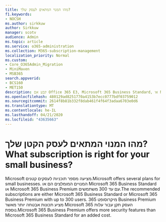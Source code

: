 ```yaml
---
title: מהו המנוי המתאים לעסק שלך?
f1.keywords:
- NOCSH
ms.author: sirkkuw
author: Sirkkuw
manager: scotv
audience: Admin
ms.topic: article
ms.service: o365-administration
ms.collection: M365-subscription-management
localization_priority: Normal
ms.custom:
- Core_O365Admin_Migration
- MiniMaven
- MSB365
search.appverid:
- BCS160
- MET150
description: קבע אם Office 365 E3, Microsoft 365 Business Standard, או Microsoft 365 עסקים Premium הוא המתאים לעסק שלך.
ms.openlocfilehash: 480129ad8251770a4153b7ecc0777bdf03759012
ms.sourcegitcommit: 2614f8b81b332f8dab461f4f64f3adaa6703e0d6
ms.translationtype: MT
ms.contentlocale: he-IL
ms.lasthandoff: 04/21/2020
ms.locfileid: "43635663"
---
```

# <a name="what-subscription-is-right-for-your-small-business"></a><span data-ttu-id="4eca4-103">מהו המנוי המתאים לעסק הקטן שלך?</span><span class="sxs-lookup"><span data-stu-id="4eca4-103">What subscription is right for your small business?</span></span>

<span data-ttu-id="4eca4-104">Microsoft מציעה מספר תוכניות לעסקים קטנים.</span><span class="sxs-lookup"><span data-stu-id="4eca4-104">Microsoft offers several plans for small businesses.</span></span> <span data-ttu-id="4eca4-105">המנויים המומלצים הם או Microsoft 365 Business Standard או Microsoft 365 Business Premium עם עד 300 משתמשים.</span><span class="sxs-lookup"><span data-stu-id="4eca4-105">The recommended subscriptions are either Microsoft 365 Business Standard or Microsoft 365 Business Premium with up to 300 users.</span></span> <span data-ttu-id="4eca4-106">מיקרוסופט 365 Business Premium מציע תכונות אבטחה יותר מאשר Microsoft 365 העסק תקן עבור עלות נוספת.</span><span class="sxs-lookup"><span data-stu-id="4eca4-106">Microsoft 365 Business Premium offers more security features than Microsoft 365 Business Standard for an added cost.</span></span>
